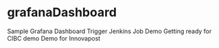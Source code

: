 # grafanaDashboard
Sample Grafana Dashboard
Trigger Jenkins Job
Demo
Getting ready for CIBC demo
Demo for Innovapost
